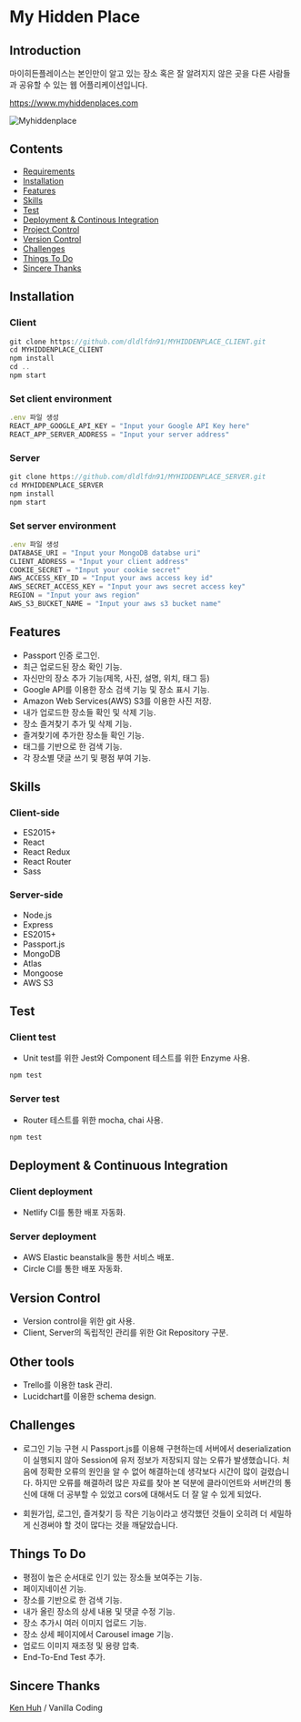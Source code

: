 # My Hidden Place

## Introduction

마이히든플레이스는 본인만이 알고 있는 장소 혹은 잘 알려지지 않은 곳을 다른 사람들과 공유할 수 있는 웹 어플리케이션입니다.

<https://www.myhiddenplaces.com>

![Myhiddenplace](myhiddenplace.gif)

## Contents

* [Requirements](#Requirements)
* [Installation](#Installation)
* [Features](#Features)
* [Skills](#Skills)
* [Test](#Test)
* [Deployment & Continous Integration](#Deployment-&-Continous-Integration)
* [Project Control](#Project-Control)
* [Version Control](#Version-Control)
* [Challenges](#Challenges)
* [Things To Do](#Things-To-Do)
* [Sincere Thanks](#Sincere-Thanks)

## Installation

### Client

```javascript
git clone https://github.com/dldlfdn91/MYHIDDENPLACE_CLIENT.git
cd MYHIDDENPLACE_CLIENT
npm install
cd ..
npm start
```

### Set client environment

```javascript
.env 파일 생성
REACT_APP_GOOGLE_API_KEY = "Input your Google API Key here"
REACT_APP_SERVER_ADDRESS = "Input your server address"
```

### Server

```javascript
git clone https://github.com/dldlfdn91/MYHIDDENPLACE_SERVER.git
cd MYHIDDENPLACE_SERVER
npm install
npm start
```

### Set server environment

```javascript
.env 파일 생성
DATABASE_URI = "Input your MongoDB databse uri"
CLIENT_ADDRESS = "Input your client address"
COOKIE_SECRET = "Input your cookie secret"
AWS_ACCESS_KEY_ID = "Input your aws access key id"
AWS_SECRET_ACCESS_KEY = "Input your aws secret access key"
REGION = "Input your aws region"
AWS_S3_BUCKET_NAME = "Input your aws s3 bucket name"
```

## Features

* Passport 인증 로그인.
* 최근 업로드된 장소 확인 기능.
* 자신만의 장소 추가 기능(제목, 사진, 설명, 위치, 태그 등)
* Google API를 이용한 장소 검색 기능 및 장소 표시 기능.
* Amazon Web Services(AWS) S3를 이용한 사진 저장.
* 내가 업로드한 장소들 확인 및 삭제 기능.
* 장소 즐겨찾기 추가 및 삭제 기능.
* 즐겨찾기에 추가한 장소들 확인 기능.
* 태그를 기반으로 한 검색 기능.
* 각 장소별 댓글 쓰기 및 평점 부여 기능.

## Skills

### Client-side

* ES2015+
* React
* React Redux
* React Router
* Sass

### Server-side

* Node.js
* Express
* ES2015+
* Passport.js
* MongoDB
* Atlas
* Mongoose
* AWS S3

## Test

### Client test

* Unit test를 위한 Jest와 Component 테스트를 위한 Enzyme 사용.

```javascript
npm test
```

### Server test

* Router 테스트를 위한 mocha, chai 사용.

```javascript
npm test
```

## Deployment & Continuous Integration

### Client deployment

* Netlify CI를 통한 배포 자동화.

### Server deployment

* AWS Elastic beanstalk을 통한 서비스 배포.
* Circle CI를 통한 배포 자동화.

## Version Control

* Version control을 위한 git 사용.
* Client, Server의 독립적인 관리를 위한 Git Repository 구분.

## Other tools

* Trello를 이용한 task 관리.
* Lucidchart를 이용한 schema design.

## Challenges

* 로그인 기능 구현 시 Passport.js를 이용해 구현하는데 서버에서 deserialization이 실행되지 않아 Session에 유저 정보가 저장되지 않는 오류가 발생했습니다. 처음에 정확한 오류의 원인을 알 수 없어 해결하는데 생각보다 시간이 많이 걸렸습니다. 하지만 오류를 해결하려 많은 자료를 찾아 본 덕분에 클라이언트와 서버간의 통신에 대해 더 공부할 수 있었고 cors에 대해서도 더 잘 알 수 있게 되었다.

* 회원가입, 로그인, 즐겨찾기 등 작은 기능이라고 생각했던 것들이 오히려 더 세밀하게 신경써야 할 것이 많다는 것을 깨달았습니다.

## Things To Do

* 평점이 높은 순서대로 인기 있는 장소들 보여주는 기능.
* 페이지네이션 기능.
* 장소를 기반으로 한 검색 기능.
* 내가 올린 장소의 상세 내용 및 댓글 수정 기능.
* 장소 추가시 여러 이미지 업로드 기능.
* 장소 상세 페이지에서 Carousel image 기능.
* 업로드 이미지 재조정 및 용량 압축.
* End-To-End Test 추가.

## Sincere Thanks

[Ken Huh](https://github.com/Ken123777) / Vanilla Coding
